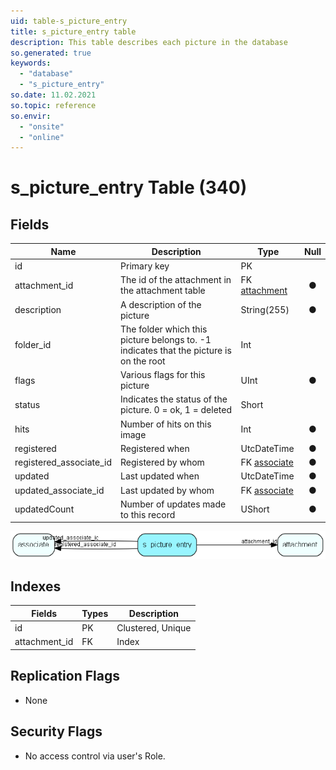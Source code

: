 ```yaml
---
uid: table-s_picture_entry
title: s_picture_entry table
description: This table describes each picture in the database
so.generated: true
keywords:
  - "database"
  - "s_picture_entry"
so.date: 11.02.2021
so.topic: reference
so.envir:
  - "onsite"
  - "online"
---
```


# s\_picture\_entry Table (340)

## Fields

| Name | Description | Type | Null |
|------|-------------|------|:----:|
|id|Primary key|PK| |
|attachment\_id|The id of the attachment in the attachment table|FK [attachment](attachment.md)|&#x25CF;|
|description|A description of the picture|String(255)|&#x25CF;|
|folder\_id|The folder which this picture belongs to. -1 indicates that the picture is on the root|Int| |
|flags|Various flags for this picture|UInt|&#x25CF;|
|status|Indicates the status of the picture. 0 = ok, 1 = deleted|Short| |
|hits|Number of hits on this image|Int|&#x25CF;|
|registered|Registered when|UtcDateTime|&#x25CF;|
|registered\_associate\_id|Registered by whom|FK [associate](associate.md)|&#x25CF;|
|updated|Last updated when|UtcDateTime|&#x25CF;|
|updated\_associate\_id|Last updated by whom|FK [associate](associate.md)|&#x25CF;|
|updatedCount|Number of updates made to this record|UShort|&#x25CF;|


![s_picture_entry table relationship diagram](./media/s_picture_entry.png)

## Indexes

| Fields | Types | Description |
|--------|-------|-------------|
|id |PK |Clustered, Unique |
|attachment\_id |FK |Index |

## Replication Flags

* None

## Security Flags

* No access control via user's Role.

